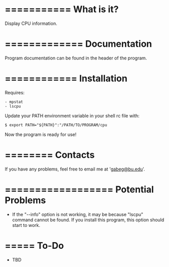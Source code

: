 ===========
What is it?
===========

Display CPU information.



=============
Documentation
=============

Program documentation can be found in the header of the program.



============
Installation
============

Requires:
    
    - mpstat
    - lscpu

Update your PATH environment variable in your shell rc file with:
    
    $ export PATH="${PATH}":"/PATH/TO/PROGRAM/cpu

Now the program is ready for use!



========
Contacts
========

If you have any problems, feel free to email me at 'gabeg@bu.edu'.



==================
Potential Problems
==================

- If the "--info" option is not working, it may be because "lscpu" command cannot be
  found. If you install this program, this option should start to work.



=====
To-Do
=====

- TBD
